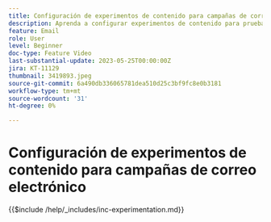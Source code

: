 ```yaml
---
title: Configuración de experimentos de contenido para campañas de correo electrónico
description: Aprenda a configurar experimentos de contenido para pruebas A/B y a explorar el contenido del correo electrónico para dirigir mejor sus objetivos empresariales.
feature: Email
role: User
level: Beginner
doc-type: Feature Video
last-substantial-update: 2023-05-25T00:00:00Z
jira: KT-11129
thumbnail: 3419893.jpeg
source-git-commit: 6a490db336065781dea510d25c3bf9fc8e0b3181
workflow-type: tm+mt
source-wordcount: '31'
ht-degree: 0%

---
```



# Configuración de experimentos de contenido para campañas de correo electrónico

{{$include /help/_includes/inc-experimentation.md}}
